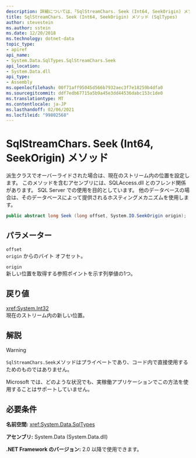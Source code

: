 ```yaml
---
description: 詳細については、「SqlStreamChars. Seek (Int64, SeekOrigin) メソッド」を参照してください。
title: SqlStreamChars. Seek (Int64, SeekOrigin) メソッド (SqlTypes)
author: stevestein
ms.author: sstein
ms.date: 12/20/2018
ms.technology: dotnet-data
topic_type:
- apiref
api_name:
- System.Data.SqlTypes.SqlStreamChars.Seek
api_location:
- System.Data.dll
api_type:
- Assembly
ms.openlocfilehash: 00f71aff95045d566b7932aec3f7e18259b4dfa0
ms.sourcegitcommit: ddf7edb67715a5b9a45e3dd44536dabc153c1de0
ms.translationtype: MT
ms.contentlocale: ja-JP
ms.lasthandoff: 02/06/2021
ms.locfileid: "99802568"
---
```

# <a name="sqlstreamcharsseekint64-seekorigin-method"></a>SqlStreamChars. Seek (Int64, SeekOrigin) メソッド

派生クラスでオーバーライドされた場合は、現在のストリーム内の位置を設定します。 このメソッドを含むアセンブリには、SQLAccess.dll とのフレンド関係があります。 SQL Server での使用を目的としています。 他のデータベースの場合は、そのデータベースによって提供されるホスティングメカニズムを使用します。

```csharp
public abstract long Seek (long offset, System.IO.SeekOrigin origin);
```

## <a name="parameters"></a>パラメーター

`offset`\
`origin` からのバイト オフセット。

`origin`\
新しい位置を取得する参照ポイントを示す列挙値の1つ。

## <a name="returns"></a>戻り値

<xref:System.Int32>\
現在のストリーム内の新しい位置。

## <a name="remarks"></a>解説

> [!WARNING]
> `SqlStreamChars.Seek`メソッドはプライベートであり、コード内で直接使用するためのものではありません。
>
> Microsoft では、どのような状況でも、実稼働アプリケーションでこの方法を使用することはサポートしていません。

## <a name="requirements"></a>必要条件

**名前空間:** <xref:System.Data.SqlTypes>

**アセンブリ:** System.Data (System.Data.dll)

**.NET Framework のバージョン:** 2.0 以降で使用できます。
